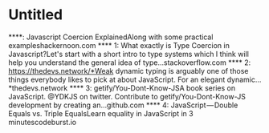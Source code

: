 # Untitled

****: Javascript Coercion ExplainedAlong with some practical exampleshackernoon.com
**** 1: What exactly is Type Coercion in Javascript?Let's start with a short intro to type systems which I think will help you understand the general idea of type…stackoverflow.com
**** 2: https://thedevs.network/*Weak dynamic typing is arguably one of those things everybody likes to pick at about JavaScript. For an elegant dynamic…*thedevs.network
**** 3: getify/You-Dont-Know-JSA book series on JavaScript. @YDKJS on twitter. Contribute to getify/You-Dont-Know-JS development by creating an…github.com
**** 4: JavaScript — Double Equals vs. Triple EqualsLearn equality in JavaScript in 3 minutescodeburst.io
